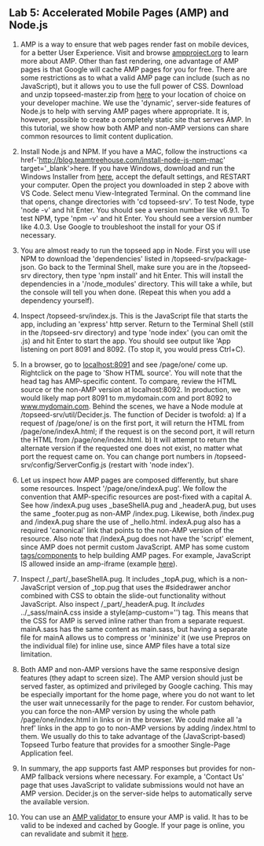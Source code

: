 ## Lab 5: Accelerated Mobile Pages (AMP) and Node.js

1. AMP is a way to ensure that web pages render fast on mobile devices, for a better User Experience. Visit and browse <a href='https://www.ampproject.org/learn/overview/' target='_blank'>ampproject.org</a> to learn more about AMP. Other than fast rendering, one advantage of AMP pages is that Google will cache AMP pages for you for free. There are some restrictions as to what a valid AMP page can include (such as no JavaScript), but it allows you to use the full power of CSS. Download and unzip topseed-master.zip from <a href='https://github.com/topseed/topseed' target='_blank'>here</a> to your location of choice on your developer machine. We use the 'dynamic', server-side features of Node.js to help with serving AMP pages where appropriate. It is, however, possible to create a completely static site that serves AMP. In this tutorial, we show how both AMP and non-AMP versions can share common resources to limit content duplication.

2. Install Node.js and NPM. If you have a MAC, follow the instructions <a href-'http://blog.teamtreehouse.com/install-node-js-npm-mac' target='_blank'>here</a>. If you have Windows, download and run the Windows Installer from <a href='https://nodejs.org/en/download/' target='_blank'>here</a>, accept the default settings, and RESTART your computer. Open the project you downloaded in step 2 above with VS Code. Select menu View-Integrated Terminal. On the command line that opens, change directories with 'cd topseed-srv'. To test Node, type 'node -v' and hit Enter. You should see a version number like v6.9.1. To test NPM, type 'npm -v' and hit Enter. You should see a version number like 4.0.3. Use Google to troubleshoot the install for your OS if necessary. 

3. You are almost ready to run the topseed app in Node. First you will use NPM to download the 'dependencies' listed in /topseed-srv/package-json. Go back to the Terminal Shell, make sure you are in the /topseed-srv directory, then type 'npm install' and hit Enter. This will install the dependencies in a '/node_modules' directory. This will take a while, but the console will tell you when done. (Repeat this when you add a dependency yourself).

4. Inspect /topseed-srv/index.js. This is the JavaScript file that starts the app, including an 'express' http server. Return to the Terminal Shell (still in the /topseed-srv directory) and type 'node index' (you can omit the .js) and hit Enter to start the app. You should see output like 'App listening on port 8091 and 8092. (To stop it, you would press Ctrl+C).

5. In a browser, go to <a href='http://localhost:8091' target='_blank'>localhost:8091</a> and see /page/one/ come up. Rightclick on the page to 'Show HTML source'. You will note that the head tag has AMP-specific content. To compare, review the HTML source or the non-AMP version at localhost:8092.
In production, we would likely map port 8091 to m.mydomain.com and port 8092 to www.mydomain.com. Behind the scenes, we have a Node module at /topseed-srv/util/Decider.js. The function of Decider is twofold: a) If a request of /page/one/ is on the first port, it will return the HTML from /page/one/indexA.html; if the request is on the second port, it will return the HTML from /page/one/index.html.  b) It will attempt to return the alternate version if the requested one does not exist, no matter what port the request came on.
You can change port numbers in /topseed-srv/config/ServerConfig.js (restart with 'node index').

6. Let us inspect how AMP pages are composed differently, but share some resources. Inspect '/page/one/indexA.pug'. We follow the convention that AMP-specific resources are post-fixed with a capital A. See how /indexA.pug uses _baseShellA.pug and _headerA.pug, but uses the same _footer.pug as non-AMP /index.pug.
Likewise, both /index.pug and /indexA.pug share the use of _hello.html.
indexA.pug also has a required 'canonical' link that points to the non-AMP version of the resource. Also note that /indexA,pug does not have the 'script' element, since AMP does not permit custom JavaScript. AMP has some custom <a href='https://www.ampproject.org/docs/reference/components' target='_blank'>tags/components</a> to help building AMP pages. For example, JavaScript IS allowed inside an amp-iframe (example  <a href='https://www.rfidthings.com' target='_blank'>here</a>). 

7. Inspect /_part/_baseShellA.pug. It includes _topA.pug, which is a non-JavaScript version of _top.pug that uses the #sidedrawer anchor combined with CSS to obtain the slide-out functionality without JavaScript. Also inspect /_part/_headerA.pug. It *includes* ../_sass/mainA.css inside a style(amp-custom='') tag. This means that the CSS for AMP is served inline rather than from a separate request. mainA.sass has the same content as main.sass, but having a separate file for mainA allows us to compress or 'mininize' it (we use Prepros on the individual file) for inline use, since AMP files have a total size limitation.

8. Both AMP and non-AMP versions have the same responsive design features (they adapt to screen size). The AMP version should just be served faster, as optimized and privileged by Google caching. This may be especially important for the home page, where you do not want to let the user wait unnecessarily for the page to render. For custom behavior, you can force the non-AMP version by using the whole path /page/one/index.html in links or in the browser. We could make all 'a href' links in the app to go to non-AMP versions by adding /index.html to them. We usually do this to take advantage of the (JavaScript-based) Topseed Turbo feature that provides for a smoother Single-Page Application feel.

9. In summary, the app supports fast AMP responses but provides for non-AMP fallback versions where necessary. For example, a 'Contact Us' page that uses JavaScript to validate submissions would not have an AMP version. Decider.js on the server-side helps to automatically serve the available version.

10. You can use an <a href='https://validator.ampproject.org' target='_blank'>AMP validator </a> to ensure your AMP is valid. It has to be valid to be indexed and cached by Google. If your page is online, you can revalidate and submit it <a href='https://search.google.com/search-console/amp' target='_blank'>here</a>.
